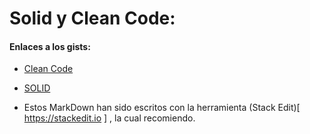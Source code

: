# Solid y Clean Code:
#### Enlaces a los gists:
- [Clean Code](https://gist.github.com/cmfraile/4ce99a3ae8b43764f7e26c0d6f1ee22e)
- [SOLID](https://gist.github.com/cmfraile/ae4a9b0f12a94e24a296c70f8a8dc681)

- Estos MarkDown han sido escritos con la herramienta (Stack Edit)[ https://stackedit.io ] , la cual recomiendo.
